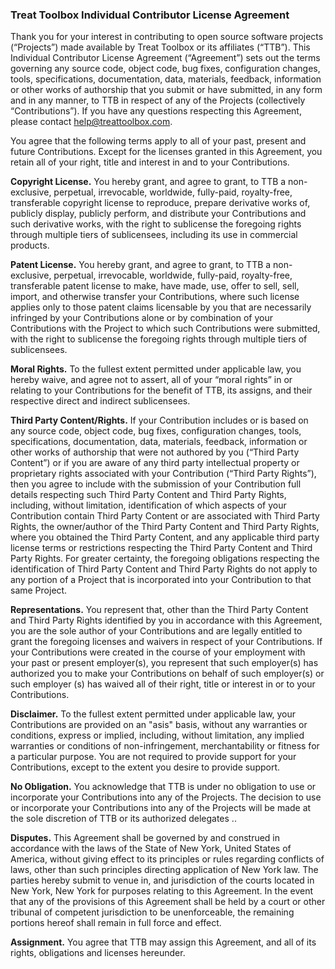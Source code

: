 ### Treat Toolbox Individual Contributor License Agreement

Thank you for your interest in contributing to open source software projects (“Projects”) made available 
by Treat Toolbox or its affiliates (“TTB”). This Individual Contributor License Agreement (“Agreement”) sets 
out the terms governing any source code, object code, bug fixes, configuration changes, tools, 
specifications, documentation, data, materials, feedback, information or other works of authorship that you 
submit or have submitted, in any form and in any manner, to TTB in respect of any of the Projects 
(collectively “Contributions”). If you have any questions respecting this Agreement, please contact 
help@treattoolbox.com.


You agree that the following terms apply to all of your past, present and future Contributions. Except for 
the licenses granted in this Agreement, you retain all of your right, title and interest in and to your 
Contributions.


**Copyright License.** You hereby grant, and agree to grant, to TTB a non-exclusive, perpetual, irrevocable, 
worldwide, fully-paid, royalty-free, transferable copyright license to reproduce, prepare derivative works 
of, publicly display, publicly perform, and distribute your Contributions and such derivative works, with 
the right to sublicense the foregoing rights through multiple tiers of sublicensees, including its use in 
commercial products.


**Patent License.** You hereby grant, and agree to grant, to TTB a non-exclusive, perpetual, irrevocable,
worldwide, fully-paid, royalty-free, transferable patent license to make, have made, use, offer to sell, sell,
import, and otherwise transfer your Contributions, where such license applies only to those patent claims
licensable by you that are necessarily infringed by your Contributions alone or by combination of your
Contributions with the Project to which such Contributions were submitted, with the right to sublicense the
foregoing rights through multiple tiers of sublicensees.


**Moral Rights.** To the fullest extent permitted under applicable law, you hereby waive, and agree not to
assert, all of your “moral rights” in or relating to your Contributions for the benefit of TTB, its assigns, and
their respective direct and indirect sublicensees.


**Third Party Content/Rights.** If your Contribution includes or is based on any source code, object code, bug
fixes, configuration changes, tools, specifications, documentation, data, materials, feedback, information or
other works of authorship that were not authored by you (“Third Party Content”) or if you are aware of any
third party intellectual property or proprietary rights associated with your Contribution (“Third Party Rights”),
then you agree to include with the submission of your Contribution full details respecting such Third Party
Content and Third Party Rights, including, without limitation, identification of which aspects of your
Contribution contain Third Party Content or are associated with Third Party Rights, the owner/author of the
Third Party Content and Third Party Rights, where you obtained the Third Party Content, and any applicable
third party license terms or restrictions respecting the Third Party Content and Third Party Rights. For greater
certainty, the foregoing obligations respecting the identification of Third Party Content and Third Party Rights
do not apply to any portion of a Project that is incorporated into your Contribution to that same Project.


**Representations.** You represent that, other than the Third Party Content and Third Party Rights identified by
you in accordance with this Agreement, you are the sole author of your Contributions and are legally entitled
to grant the foregoing licenses and waivers in respect of your Contributions. If your Contributions were
created in the course of your employment with your past or present employer(s), you represent that such
employer(s) has authorized you to make your Contributions on behalf of such employer(s) or such employer
(s) has waived all of their right, title or interest in or to your Contributions.


**Disclaimer.** To the fullest extent permitted under applicable law, your Contributions are provided on an "asis"
basis, without any warranties or conditions, express or implied, including, without limitation, any implied
warranties or conditions of non-infringement, merchantability or fitness for a particular purpose. You are not
required to provide support for your Contributions, except to the extent you desire to provide support.


**No Obligation.** You acknowledge that TTB is under no obligation to use or incorporate your Contributions
into any of the Projects. The decision to use or incorporate your Contributions into any of the Projects will be
made at the sole discretion of TTB or its authorized delegates ..


**Disputes.** This Agreement shall be governed by and construed in accordance with the laws of the State of
New York, United States of America, without giving effect to its principles or rules regarding conflicts of laws,
other than such principles directing application of New York law. The parties hereby submit to venue in, and
jurisdiction of the courts located in New York, New York for purposes relating to this Agreement. In the event
that any of the provisions of this Agreement shall be held by a court or other tribunal of competent jurisdiction
to be unenforceable, the remaining portions hereof shall remain in full force and effect.


**Assignment.** You agree that TTB may assign this Agreement, and all of its rights, obligations and licenses
hereunder.
